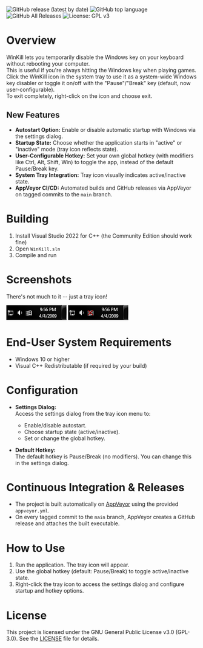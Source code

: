 ![GitHub release (latest by date)](https://img.shields.io/github/v/release/N6REJ/winkill)
![GitHub top language](https://img.shields.io/github/languages/top/N6REJ/winkill)
![GitHub All Releases](https://img.shields.io/github/downloads/N6REJ/winkill/total)
![License: GPL v3](https://img.shields.io/badge/License-GPLv3-blue.svg)

# Overview

WinKill lets you temporarily disable the Windows key on your keyboard without rebooting your computer.  
This is useful if you're always hitting the Windows key when playing games.  
Click the WinKill icon in the system tray to use it as a system-wide Windows key disabler or toggle it on/off with the "Pause"/"Break" key (default, now user-configurable).  
To exit completely, right-click on the icon and choose exit.

## New Features

- **Autostart Option:** Enable or disable automatic startup with Windows via the settings dialog.
- **Startup State:** Choose whether the application starts in "active" or "inactive" mode (tray icon reflects state).
- **User-Configurable Hotkey:** Set your own global hotkey (with modifiers like Ctrl, Alt, Shift, Win) to toggle the app, instead of the default Pause/Break key.
- **System Tray Integration:** Tray icon visually indicates active/inactive state.
- **AppVeyor CI/CD:** Automated builds and GitHub releases via AppVeyor on tagged commits to the `main` branch.

# Building

1. Install Visual Studio 2022 for C++ (the Community Edition should work fine)
2. Open `WinKill.sln`
3. Compile and run

# Screenshots

There's not much to it -- just a tray icon!

![windows key active](https://raw.githubusercontent.com/clangen/clangen-projects-static/master/winkill/screenshots/active.png)
![windows key killed](https://raw.githubusercontent.com/clangen/clangen-projects-static/master/winkill/screenshots/killed.png)

# End-User System Requirements

- Windows 10 or higher
- Visual C++ Redistributable (if required by your build)

# Configuration

- **Settings Dialog:**  
  Access the settings dialog from the tray icon menu to:
    - Enable/disable autostart.
    - Choose startup state (active/inactive).
    - Set or change the global hotkey.

- **Default Hotkey:**  
  The default hotkey is Pause/Break (no modifiers). You can change this in the settings dialog.

# Continuous Integration & Releases

- The project is built automatically on [AppVeyor](https://ci.appveyor.com/) using the provided `appveyor.yml`.
- On every tagged commit to the `main` branch, AppVeyor creates a GitHub release and attaches the built executable.

# How to Use

1. Run the application. The tray icon will appear.
2. Use the global hotkey (default: Pause/Break) to toggle active/inactive state.
3. Right-click the tray icon to access the settings dialog and configure startup and hotkey options.

# License

This project is licensed under the GNU General Public License v3.0 (GPL-3.0). See the [LICENSE](LICENSE) file for details.
